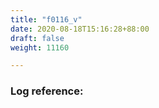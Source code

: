 ```yaml
---
title: "f0116_v"
date: 2020-08-18T15:16:28+88:00
draft: false
weight: 11160

---
```


### Log reference: <no value>

```
